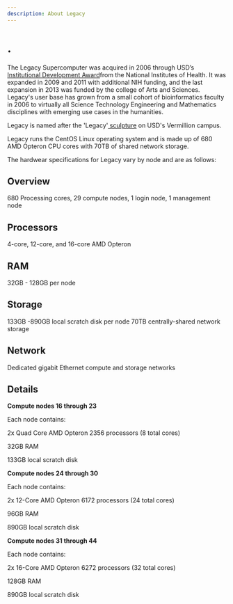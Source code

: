 ```yaml
---
description: About Legacy
---
```


# .

The Legacy Supercomputer was acquired in 2006 through USD’s [Institutional Development Award](https://www.nigms.nih.gov/Research/CRCB/IDeA/Pages/inbre_map.aspx)from the National Institutes of Health. It was expanded in 2009 and 2011 with additional NIH funding, and the last expansion in 2013 was funded by the college of Arts and Sciences. Legacy's user base has grown from a small cohort of bioinformatics faculty in 2006 to virtually all Science Technology Engineering and Mathematics disciplines with emerging use cases in the humanities.

Legacy is named after the 'Legacy'[ sculpture](http://www.usd.edu/fine-arts/art/success-stories) on USD's Vermillion campus.

Legacy runs the CentOS Linux operating system and is made up of 680 AMD Opteron CPU cores with 70TB of shared network storage.

The hardwear specifications for Legacy vary by node and are as follows:

## Overview

680 Processing cores, 29 compute nodes, 1 login node, 1 management node

## Processors

4-core, 12-core, and 16-core AMD Opteron

## RAM

32GB - 128GB per node

## Storage

133GB -890GB local scratch disk per node 70TB centrally-shared network storage

## Network

Dedicated gigabit Ethernet compute and storage networks

## Details

**Compute nodes 16 through 23**

Each node contains:

2x Quad Core AMD Opteron 2356 processors \(8 total cores\)

32GB RAM

133GB local scratch disk

**Compute nodes 24 through 30**

Each node contains:

2x 12-Core AMD Opteron 6172 processors \(24 total cores\)

96GB RAM

890GB local scratch disk

**Compute nodes 31 through 44**

Each node contains:

2x 16-Core AMD Opteron 6272 processors \(32 total cores\)

128GB RAM

890GB local scratch disk

